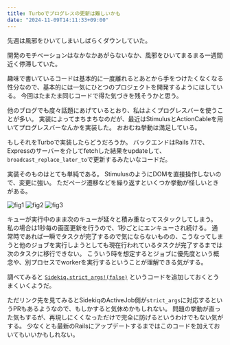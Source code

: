```yaml
---
title: Turboでプログレスの更新は難しいかも
date: "2024-11-09T14:11:33+09:00"
---
```


先週は風邪をひいてしまいしばらくダウンしていた。

<!--more-->

開発のモチベーションはなかなかあがらないなか、風邪をひいてまるまる一週間近く停滞していた。

趣味で書いているコードは基本的に一度離れるとあとから手をつけたくなくなる性分なので、基本的には一気にひとつのプロジェクトを開発するようにはしている。
今回はたまたま同じコードで得た気づきを残そうかと思う。

他のブログでも度々話題にあげているとおり、私はよくプログレスバーを使うことが多い。
実装によってまちまちなのだが、最近はStimulusとActionCableを用いてプログレスバーなんかを実装した。
おおむね挙動は満足している。

もしそれをTurboで実装したらどうだろうか。
バックエンドはRails 7.1で、Expressのサーバーを介してfetchした結果をupdateして、`broadcast_replace_later_to`で更新するみたいなコードだ。

実装そのものはとても単純である。
StimulusのようにDOMを直接操作しないので、変更に強い。
ただページ遷移などを繰り返すといくつか挙動が怪しいときがある。

![fig1](/posts/20241109/fig1.png)
![fig2](/posts/20241109/fig2.png)
![fig3](/posts/20241109/fig3.png)

キューが実行中のまま次のキューが延々と積み重なってスタックしてしまう。
私の場合は1秒毎の画面更新を行うので、1秒ごとにエンキューされ続ける。
通常時であれば一瞬でタスクが完了するので気にならないものの、こうなってしまうと他のジョブを実行しようとしても現在行われているタスクが完了するまでは次のタスクに移行できない。
こういう時を想定するとジョブに優先度という概念や、別プロセスでworkerを実行するということが理解できる気がする。

調べてみると [`Sidekiq.strict_args!(false)`](https://github.com/hotwired/turbo-rails/issues/522#issuecomment-1873035245) というコードを追加しておくとうまくいくようだ。

ただリンク先を見てみるとSidekiqのActiveJob側が`strict_args`に対応するというPRもあるようなので、もしかすると気休めかもしれない。
問題の挙動が直った気もするが、再現しにくくなっただけで完全に防げるというわけでもない気がする。
少なくとも最新のRailsにアップデートするまではこのコードを加えておいてもいいかもしれない。
